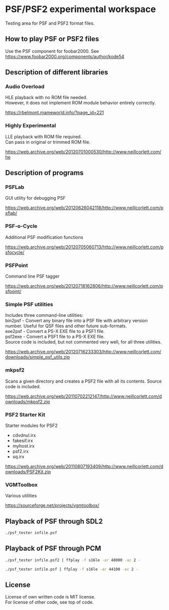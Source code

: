 # PSF/PSF2 experimental workspace

Testing area for PSF and PSF2 format files.

## How to play PSF or PSF2 files

Use the PSF component for foobar2000. See https://www.foobar2000.org/components/author/kode54

## Description of different libraries

### Audio Overload

HLE playback with no ROM file needed.  
However, it does not implement ROM module behavior entirely correctly.  

https://rbelmont.mameworld.info/?page_id=221

### Highly Experimental

LLE playback with ROM file required.  
Can pass in original or trimmed ROM file.  

https://web.archive.org/web/20120701000530/http://www.neillcorlett.com/he

## Description of programs

### PSFLab

GUI utility for debugging PSF

https://web.archive.org/web/20120626042118/http://www.neillcorlett.com/psflab/

### PSF-o-Cycle

Additional PSF modification functions

https://web.archive.org/web/20120705060713/http://www.neillcorlett.com/psfocycle/

### PSFPoint

Command line PSF tagger

https://web.archive.org/web/20120718162806/http://www.neillcorlett.com/psfpoint/

### Simple PSF utilities

Includes three command-line utilities:  
bin2psf - Convert any binary file into a PSF file with arbitrary version number. Useful for QSF files and other future sub-formats.  
exe2psf - Convert a PS-X EXE file to a PSF1 file.  
psf2exe - Convert a PSF1 file to a PS-X EXE file.  
Source code is included, but not commented very well, for all three utilities.  

https://web.archive.org/web/20120716233303/http://www.neillcorlett.com/downloads/simple_psf_utils.zip

### mkpsf2

Scans a given directory and creates a PSF2 file with all its contents. Source code is included.

https://web.archive.org/web/20110702212147/http://www.neillcorlett.com/downloads/mkpsf2.zip

### PSF2 Starter Kit

Starter modules for PSF2

* cdvdnul.irx
* fakesif.irx
* myhost.irx
* psf2.irx
* sq.irx

https://web.archive.org/web/20110807193409/http://www.neillcorlett.com/downloads/PSF2Kit.zip

### VGMToolbox

Various utilities

https://sourceforge.net/projects/vgmtoolbox/

## Playback of PSF through SDL2

```bash
./psf_tester infile.psf
```

## Playback of PSF through PCM

```bash
./psf_tester infile.psf2 | ffplay -f s16le -ar 48000 -ac 2 -
```

```bash
./psf_tester infile.psf | ffplay -f s16le -ar 44100 -ac 2 -
```

## License

License of own written code is MIT license.  
For license of other code, see top of code.  
